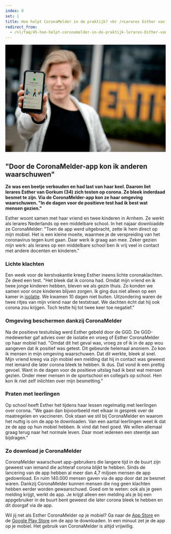 ```yaml
---
index: 8
set: 1
title: Hoe helpt CoronaMelder in de praktijk? <br />Lerares Esther van Gorkum
redirect_from: 
  - /nl/faq/45-hoe-helpt-coronamelder-in-de-praktijk-lerares-Esther-van-Gorkum
---
```

![Lerares Esther van Gorkum](/media/beeldmateriaal/Esther_van_Gorkum.png)

## "Door de CoronaMelder-app kon ik anderen waarschuwen"

**Ze was een beetje verkouden en had last van haar keel. Daarom liet lerares Esther van Gorkum (34) zich testen op corona. Ze bleek inderdaad besmet te zijn. Via de CoronaMelder-app kon ze haar omgeving waarschuwen. "In de dagen voor de positieve test had ik best wat mensen gezien."**

Esther woont samen met haar vriend en twee kinderen in Arnhem. Ze werkt als lerares Nederlands op een middelbare school. In het najaar downloadde ze CoronaMelder: "Toen de app werd uitgebracht, zette ik hem direct op mijn mobiel. Het is een kleine moeite, waarmee je de verspreiding van het coronavirus tegen kunt gaan. Daar werk ik graag aan mee. Zeker gezien mijn werk: als lerares op een middelbare school ben ik vrij veel in contact met andere docenten en kinderen."

### Lichte klachten

Een week voor de kerstvakantie kreeg Esther ineens lichte coronaklachten. Ze deed een test. "Het bleek dat ik corona had. Omdat mijn vriend en ik twee jonge kinderen hebben, bleven we als gezin thuis. Zo konden we samen voor onze kinderen blijven zorgen. Ik ging dus niet alleen op een kamer in [isolatie](https://www.rivm.nl/coronavirus-covid-19/video-isolatie). We kwamen 10 dagen niet buiten. Uitzondering waren de twee ritjes van mijn vriend naar de teststraat. We dachten écht dat hij ook corona zou krijgen. Toch testte hij tot twee keer toe negatief."

### Omgeving beschermen dankzij CoronaMelder

Na de positieve testuitslag werd Esther gebeld door de GGD. De GGD-medewerker gaf advies over de isolatie en vroeg of Esther CoronaMelder op haar mobiel had. "Omdat dit het geval was, vroeg ze of ik in de app wou aangeven dat ik positief was getest. Dit gebeurde helemaal anoniem. Zo kon ik mensen in mijn omgeving waarschuwen. Dat dit werkte, bleek al snel. Mijn vriend kreeg via zijn mobiel een melding dat hij in contact was geweest met iemand die later corona bleek te hebben. Ik dus. Dat vond ik een prettig gevoel. Want in de dagen voor de positieve uitslag had ik best wat mensen gezien. Onder meer mensen in de sportschool en collega’s op school. Hen kon ik niet zelf inlichten over mijn besmetting."

### Praten met leerlingen

Op school heeft Esther het tijdens haar lessen regelmatig met leerlingen over corona. "We gaan dan bijvoorbeeld met elkaar in gesprek over de maatregelen en vaccineren. Ook staan we stil bij CoronaMelder en waarom het nuttig is om de app te downloaden. Van een aantal leerlingen weet ik dat ze de app op hun mobiel hebben. Ik vind dat heel goed. We willen allemaal graag terug naar het normale leven. Daar moet iedereen een steentje aan bijdragen."

### Zo download je CoronaMelder

CoronaMelder waarschuwt app-gebruikers die langere tijd in de buurt zijn geweest van iemand die achteraf corona blijkt te hebben. Sinds de lancering van de app hebben al meer dan 4,7 miljoen mensen de app gedownload. En ruim 140.000 mensen gaven via de app door dat ze besmet waren. Dankzij CoronaMelder kunnen mensen die nog geen klachten hebben eerder worden gewaarschuwd. Goed om te weten: ook als je geen melding krijgt, werkt de app. Je krijgt alleen een melding als je bij een appgebruiker in de buurt bent geweest die later corona bleek te hebben en dit doorgaf via de app.

Wil jij net als Esther CoronaMelder op je mobiel? Ga naar de [App Store](https://apps.apple.com/nl/app/id1517652429) en de [Google Play Store](https://play.google.com/store/apps/details?id=nl.rijksoverheid.en) om de app te downloaden. In een minuut zet je de app op je mobiel. Het gebruik van CoronaMelder is altijd vrijwillig. 
